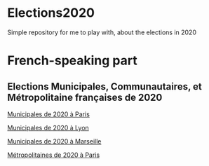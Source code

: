 # Elections2020
Simple repository for me to play with, about the elections in 2020

# French-speaking part
## Elections Municipales, Communautaires, et Métropolitaine françaises de 2020

[Municipales de 2020 à Paris](Paris2020.md)

[Municipales de 2020 à Lyon](Lyon2020.md)

[Municipales de 2020 à Marseille](Marseille2020.md)

[Métropolitaines de 2020 à Paris](LyonMet2020.md)
